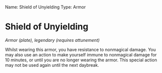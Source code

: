 Name: Shield of Unyielding
Type: Armor

# Shield of Unyielding
_Armor (plate), legendary (requires attunement)_

Whilst wearing this armor, you have resistance to nonmagical damage. You may also use an action to make yourself immune to nonmagical damage for 10 minutes, or until you are no longer wearing the armor. This special action may not be used again until the next daybreak.
